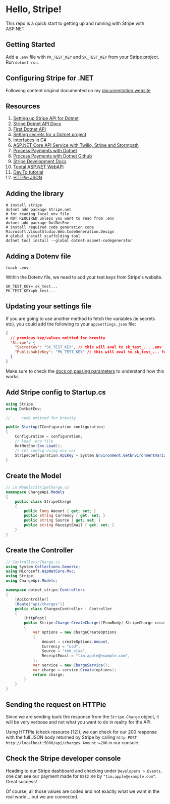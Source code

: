 # Hello, Stripe!

This repo is a quick start to getting up and running with Stripe with ASP.NET.

## Getting Started

Add a `.env` file with `PK_TEST_KEY` and `SK_TEST_KEY` from your Stripe project. Run `dotnet run`.

## Configuring Stripe for .NET

Following content original documented on my [documentation website](https://docs.dennisokeeffe.com/manual-stripe-dotnet-stripe-configuration)

## Resources

1. [Setting up Stripe API for Dotnet](https://codebrains.io/integrate-stripe-api-with-asp-net-core-creating-customers/)
2. [Stripe Dotnet API Docs](https://stripe.com/docs/api?lang=dotnet)
3. [First Dotnet API](https://docs.microsoft.com/en-us/aspnet/core/tutorials/first-web-api?view=aspnetcore-3.1&tabs=visual-studio-mac)
4. [Setting secrets for a Dotnet project](https://docs.microsoft.com/en-us/aspnet/core/security/app-secrets?view=aspnetcore-3.1&tabs=linux)
5. [Interfaces in C#](https://docs.microsoft.com/en-us/dotnet/csharp/language-reference/keywords/interface)
6. [ASP.NET Core API Service with Twilio, Stripe and Stormpath](https://stormpath.com/blog/build-api-service-dotnet-core-twilio-stripe)
7. [Process Payments with Dotnet](https://cmatskas.com/processing-payments-and-being-pci-compliant-with-stripe-js/?utm_content=buffer55d56&utm_medium=social&utm_source=twitter.com&utm_campaign=buffer)
8. [Process Payments with Dotnet Github](https://github.com/cmatskas/StripeSample/tree/master/StripeSample)
9. [Stripe Development Docs](https://stripe.com/docs/development#create-charge)
10. [Toptal ASP.NET WebAPI](https://www.toptal.com/asp-dot-net/asp-net-web-api-tutorial)
11. [Dev.To tutorial](https://dev.to/integerman/creating-a-net-core-api-3n6d)
12. [HTTPie JSON](https://httpie.org/doc#default-behaviour)

## Adding the library

```shell
# install stripe
dotnet add package Stripe.net
# for reading local env file
# NOT REQUIRED unless you want to read from .env
dotnet add package DotNetEnv
# install required code generation code
Microsoft.VisualStudio.Web.CodeGeneration.Design
# global install scaffolding tool
dotnet tool install --global dotnet-aspnet-codegenerator
```

## Adding a Dotenv file

```shell
touch .env
```

Within the Dotenv file, we need to add your test keys from Stripe's website.

```shell
SK_TEST_KEY= sk_test...
PK_TEST_KEY=pk_test...
```

## Updating your settings file

If you are going to use another method to fetch the variables (ie secrets etc), you could add the following to your `appsettings.json` file:

```json
{
  // previous key/values omitted for brevity
  "Stripe": {
    "SecretKey": "SK_TEST_KEY", // this will eval to sk_test_... .env
    "PublishableKey": "PK_TEST_KEY" // this will eval to sk_test_... from .env
  }
}
```

Make sure to check the [docs on passing parameters](https://docs.microsoft.com/en-us/dotnet/csharp/programming-guide/classes-and-structs/passing-parameters) to understand how this works.

## Add Stripe config to Startup.cs

```csharp
using Stripe;
using DotNetEnv;

// ... code omitted for brevity

public Startup(IConfiguration configuration)
{
    Configuration = configuration;
    // load .env file
    DotNetEnv.Env.Load();
    // set config using env var
    StripeConfiguration.ApiKey = System.Environment.GetEnvironmentVariable("SK_TEST_KEY");
}
```

## Create the Model

```cs
// in Models/StripeCharge.cs
namespace ChargeApi.Models
{
    public class StripeCharge
    {
        public long Amount { get; set; }
        public string Currency { get; set; }
        public string Source { get; set; }
        public string ReceiptEmail { get; set; }
    }
}
```

## Create the Controller

```cs
// Controllers/Charge.cs
using System.Collections.Generic;
using Microsoft.AspNetCore.Mvc;
using Stripe;
using ChargeApi.Models;

namespace dotnet_stripe.Controllers
{
    [ApiController]
    [Route("api/charges")]
    public class ChargesController : Controller
    {
        [HttpPost]
        public Stripe.Charge CreateCharge([FromBody] StripeCharge createOptions)
        {
            var options = new ChargeCreateOptions
            {
                Amount = createOptions.Amount,
                Currency = "usd",
                Source = "tok_visa",
                ReceiptEmail = "tim.apple@example.com",
            };
            var service = new ChargeService();
            var charge = service.Create(options);
            return charge;
        }
    }
}
```

## Sending the request on HTTPie

Since we are sending back the response from the `Stripe.Charge` object, it will be very verbose and not what you want to do in reality for the API.

Using HTTPie (check resource [12]), we can check for our 200 response with the full JSON body returned by Stripe by calling `http POST http://localhost:5000/api/charges Amount:=200` in our console.

## Check the Stripe developer console

Heading to our Stripe dashboard and checking under `Developers > Events`, one can see our payment made for `US$2.00` by `"tim.apple@example.com"`. Great success!

Of course, all those values are coded and not exactly what we want in the real world... but we are connected.
